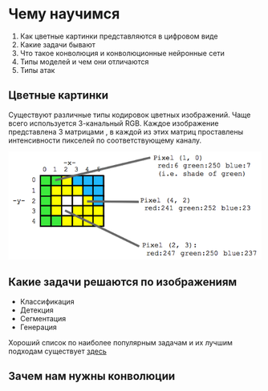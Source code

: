 # Чему научимся
1. Как цветные картинки представляются в цифровом виде
2. Какие задачи бывают
3. Что такое конволюция и конволюционные нейронные сети
4. Типы моделей и чем они отличаются
5. Типы атак

## Цветные картинки
Существуют различные типы кодировок цветных изображений. Чаще всего используется 3-канальный RGB. Каждое изображение представлена 3 матрицами , в каждой из этих матриц проставлены интенсивности пикселей по соответствующему каналу.

![](./../images/rgb.png)

## Какие задачи решаются по изображениям

- Классификация
- Детекция
- Сегментация
- Генерация

Хороший список по наиболее популярным задачам и их лучшим подходам существует [здесь](https://paperswithcode.com/area/computer-vision)

## Зачем нам нужны конволюции

